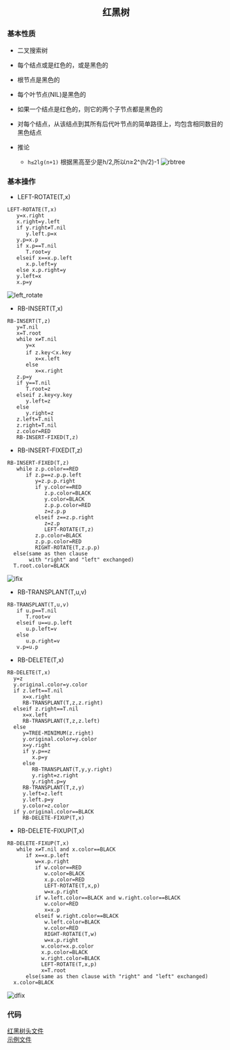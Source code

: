 ## <center>红黑树</center>

### 基本性质
  * 二叉搜索树
  * 每个结点或是红色的，或是黑色的
  * 根节点是黑色的
  * 每个叶节点(NIL)是黑色的
  * 如果一个结点是红色的，则它的两个子节点都是黑色的
  * 对每个结点，从该结点到其所有后代叶节点的简单路径上，均包含相同数目的黑色结点
  
  * 推论
    - `h≤2lg(n+1)` 根据黑高至少是h/2,所以n≥2^(h/2)-1
![rbtree](../image/rbtree.png)

### 基本操作
  * LEFT-ROTATE(T,x)

  ```
  LEFT-ROTATE(T,x)
     y=x.right
     x.right=y.left
     if y.right≠T.nil
        y.left.p=x
     y.p=x.p
     if x.p==T.nil
        T.root=y
     elseif x==x.p.left
        x.p.left=y
     else x.p.right=y
     y.left=x
     x.p=y
  ```
  ![left_rotate](../image/lr.png)

  * RB-INSERT(T,x)

  ```
  RB-INSERT(T,z)
     y=T.nil
     x=T.root
     while x≠T.nil
        y=x
        if z.key＜x.key
           x=x.left
        else 
           x=x.right
     z.p=y
     if y==T.nil
        T.root=z
     elseif z.key<y.key
        y.left=z
     else
        y.right=z
     z.left=T.nil
     z.right=T.nil
     z.color=RED
     RB-INSERT-FIXED(T,z)
  ```

  * RB-INSERT-FIXED(T,z)

  ```
  RB-INSERT-FIXED(T,z)
     while z.p.color==RED
        if z.p==z.p.p.left
           y=z.p.p.right
           if y.color==RED
              z.p.color=BLACK
              y.color=BLACK
              z.p.p.color=RED
              z=z.p.p
           elseif z==z.p.right
              z=z.p
              LEFT-ROTATE(T,z)
           z.p.color=BLACK
           z.p.p.color=RED
           RIGHT-ROTATE(T,z.p.p)
    else(same as then clause 
    	 with "right" and "left" exchanged)
    T.root.color=BLACK
  ```

  ![ifix](../image/ifix.png)


  *  RB-TRANSPLANT(T,u,v)
  ```
  RB-TRANSPLANT(T,u,v)
     if u.p==T.nil
        T.root=v
     elseif u==u.p.left
        u.p.left=v
     else 
        u.p.right=v
     v.p=u.p
  ```

  * RB-DELETE(T,x)

  ```
  RB-DELETE(T,x)
    y=z
    y.original.color=y.color
    if z.left==T.nil
       x=x.right
       RB-TRANSPLANT(T,z,z.right)
    elseif z.right==T.nil
       x=x.left
       RB-TRANSPLANT(T,z,z.left)
    else 
       y=TREE-MINIMUM(z.right)
       y.original.color=y.color
       x=y.right
       if y.p==z
          x.p=y
       else
          RB-TRANSPLANT(T,y,y.right)
          y.right=z.right
          y.right.p=y
       RB-TRANSPLANT(T,z,y)
       y.left=z.left
       y.left.p=y
       y.color=z.color
    if y.original.color==BLACK
       RB-DELETE-FIXUP(T,x)
  ```

  * RB-DELETE-FIXUP(T,x)

  ```
  RB-DELETE-FIXUP(T,x)
     while x≠T.nil and x.color==BLACK
        if x==x.p.left
           w=x.p.right
           if w.color==RED
              w.color=BLACK
              x.p.color=RED
              LEFT-ROTATE(T,x,p)
              w=x.p.right
           if w.left.color==BLACK and w.right.color==BLACK
              w.color=RED
              x=x.p
           elseif w.right.color==BLACK
              w.left.color=BLACK
              w.color=RED
              RIGHT-ROTATE(T,w)
              w=x.p.right
             w.color=x.p.color
             x.p.color=BLACK
             w.right.color=BLACK
             LEFT-ROTATE(T,x,p)
             x=T.root
        else(same as then clause with "right" and "left" exchanged)
    x.color=BLACK
  ```

  ![dfix](../image/dfix.png)


### 代码
[红黑树头文件](../codes/rbtree.h)  
[示例文件](../codes/rbtree.cpp)
    